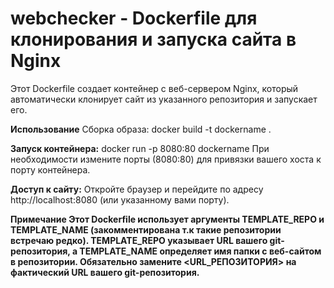 # webchecker - Dockerfile для клонирования и запуска сайта в Nginx
Этот Dockerfile создает контейнер с веб-сервером Nginx, который автоматически клонирует сайт из указанного репозитория и запускает его.

**Использование**
Сборка образа:
docker build -t dockername .

**Запуск контейнера:**
docker run -p 8080:80 dockername
При необходимости измените порты (8080:80) для привязки вашего хоста к порту контейнера.

**Доступ к сайту:**
Откройте браузер и перейдите по адресу http://localhost:8080 (или указанному вами порту).

**Примечание
Этот Dockerfile использует аргументы TEMPLATE_REPO и TEMPLATE_NAME (закомментирована т.к такие репозитории встречаю редко).
TEMPLATE_REPO указывает URL вашего git-репозитория, а TEMPLATE_NAME определяет имя папки с веб-сайтом в репозитории.
Обязательно замените <URL_РЕПОЗИТОРИЯ> на фактический URL вашего git-репозитория.**
